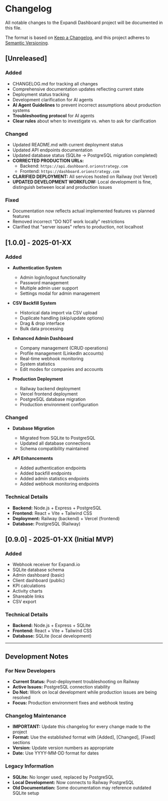 # Changelog

All notable changes to the Expandi Dashboard project will be documented in this file.

The format is based on [Keep a Changelog](https://keepachangelog.com/en/1.0.0/),
and this project adheres to [Semantic Versioning](https://semver.org/spec/v2.0.0.html).

## [Unreleased]

### Added
- CHANGELOG.md for tracking all changes
- Comprehensive documentation updates reflecting current state
- Deployment status tracking
- Development clarification for AI agents
- **AI Agent Guidelines** to prevent incorrect assumptions about production systems
- **Troubleshooting protocol** for AI agents
- **Clear rules** about when to investigate vs. when to ask for clarification

### Changed
- Updated README.md with current deployment status
- Updated API endpoints documentation
- Updated database status (SQLite → PostgreSQL migration completed)
- **CORRECTED PRODUCTION URLs:**
  - Backend: `https://api.dashboard.orionstrategy.com`
  - Frontend: `https://dashboard.orionstrategy.com`
- **CLARIFIED DEPLOYMENT:** All services hosted on Railway (not Vercel)
- **UPDATED DEVELOPMENT WORKFLOW:** Local development is fine, distinguish between local and production issues

### Fixed
- Documentation now reflects actual implemented features vs planned features
- Removed incorrect "DO NOT work locally" restrictions
- Clarified that "server issues" refers to production, not localhost

## [1.0.0] - 2025-01-XX

### Added
- **Authentication System**
  - Admin login/logout functionality
  - Password management
  - Multiple admin user support
  - Settings modal for admin management

- **CSV Backfill System**
  - Historical data import via CSV upload
  - Duplicate handling (skip/update options)
  - Drag & drop interface
  - Bulk data processing

- **Enhanced Admin Dashboard**
  - Company management (CRUD operations)
  - Profile management (LinkedIn accounts)
  - Real-time webhook monitoring
  - System statistics
  - Edit modes for companies and accounts

- **Production Deployment**
  - Railway backend deployment
  - Vercel frontend deployment
  - PostgreSQL database migration
  - Production environment configuration

### Changed
- **Database Migration**
  - Migrated from SQLite to PostgreSQL
  - Updated all database connections
  - Schema compatibility maintained

- **API Enhancements**
  - Added authentication endpoints
  - Added backfill endpoints
  - Added admin statistics endpoints
  - Added webhook monitoring endpoints

### Technical Details
- **Backend:** Node.js + Express + PostgreSQL
- **Frontend:** React + Vite + Tailwind CSS
- **Deployment:** Railway (backend) + Vercel (frontend)
- **Database:** PostgreSQL (Railway)

## [0.9.0] - 2025-01-XX (Initial MVP)

### Added
- Webhook receiver for Expandi.io
- SQLite database schema
- Admin dashboard (basic)
- Client dashboard (public)
- KPI calculations
- Activity charts
- Shareable links
- CSV export

### Technical Details
- **Backend:** Node.js + Express + SQLite
- **Frontend:** React + Vite + Tailwind CSS
- **Database:** SQLite (local development)

---

## Development Notes

### For New Developers
- **Current Status:** Post-deployment troubleshooting on Railway
- **Active Issues:** PostgreSQL connection stability
- **Do Not:** Work on local development while production issues are being resolved
- **Focus:** Production environment fixes and webhook testing

### Changelog Maintenance
- **IMPORTANT:** Update this changelog for every change made to the project
- **Format:** Use the established format with [Added], [Changed], [Fixed] sections
- **Version:** Update version numbers as appropriate
- **Date:** Use YYYY-MM-DD format for dates

### Legacy Information
- **SQLite:** No longer used, replaced by PostgreSQL
- **Local Development:** Now connects to Railway PostgreSQL
- **Old Documentation:** Some documentation may reference outdated SQLite setup
